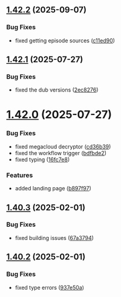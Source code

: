 ## [1.42.2](https://github.com/ghoshRitesh12/aniwatch-api/compare/1.42.1...1.42.2) (2025-09-07)


### Bug Fixes

* fixed getting episode sources ([c11ed90](https://github.com/ghoshRitesh12/aniwatch-api/commit/c11ed90b94b5a1decdf832bdaaca4ca9647033cf))



## [1.42.1](https://github.com/ghoshRitesh12/aniwatch-api/compare/1.42.0...1.42.1) (2025-07-27)


### Bug Fixes

* fixed the dub versions ([2ec8276](https://github.com/ghoshRitesh12/aniwatch-api/commit/2ec8276e380ee0558e99bb7380e8a4105ad411e3))



# [1.42.0](https://github.com/ghoshRitesh12/aniwatch-api/compare/v1.40.3...1.42.0) (2025-07-27)


### Bug Fixes

* fixed megacloud decryptor ([cd36b39](https://github.com/ghoshRitesh12/aniwatch-api/commit/cd36b3967eac9c457ed2060170a5af60676bddfa))
* fixed the workflow trigger ([bdfbde2](https://github.com/ghoshRitesh12/aniwatch-api/commit/bdfbde2bb5a7cc3631597cba4309e28a4e375fb7))
* fixed typing ([16fc7e8](https://github.com/ghoshRitesh12/aniwatch-api/commit/16fc7e8efaef755132c688687d5a83654087d6bb))


### Features

* added landing page ([b897f97](https://github.com/ghoshRitesh12/aniwatch-api/commit/b897f976e251c299afc13987a471f2d1cde48ff0))



## [1.40.3](https://github.com/ghoshRitesh12/aniwatch-api/compare/v1.40.2...v1.40.3) (2025-02-01)


### Bug Fixes

* fixed building issues ([67a3794](https://github.com/ghoshRitesh12/aniwatch-api/commit/67a37949cd0938be2153075597e2e36998c2c873))



## [1.40.2](https://github.com/ghoshRitesh12/aniwatch-api/compare/v1.40.1...v1.40.2) (2025-02-01)


### Bug Fixes

* fixed type errors ([937e50a](https://github.com/ghoshRitesh12/aniwatch-api/commit/937e50ac3e159c64051acc404c0d039b4dd5aef9))



